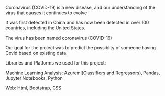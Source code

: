 Coronavirus (COVID-19) is a new disease, and our understanding of the virus that causes it continues to evolve

It was first detected in China and has now been detected in over 100 countries, including the United States. 

The virus has been named coronavirus (COVID-19)

Our goal for the project was to predict the possiblity of someone having Covid based on existing data.

Libraries and Platforms we used for this project:

Machine Learning Analysis: Azureml(Classifiers and Regressors), Pandas, Jupyter Notebooks, Python

Web: Html, Bootstrap, CSS

